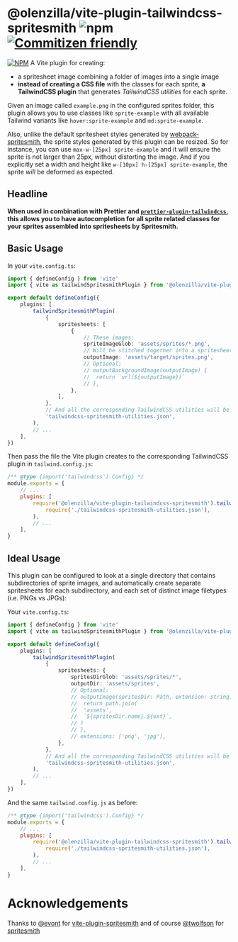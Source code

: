 # @olenzilla/vite-plugin-tailwindcss-spritesmith ![npm](https://img.shields.io/npm/v/@olenzilla/vite-plugin-tailwindcss-spritesmith) [![Commitizen friendly](https://img.shields.io/badge/commitizen-friendly-brightgreen.svg)](http://commitizen.github.io/cz-cli/)

[![NPM](https://nodei.co/npm/@olenzilla/vite-plugin-tailwindcss-spritesmith.png)](https://nodei.co/npm/@olenzilla/vite-plugin-tailwindcss-spritesmith/)
A Vite plugin for creating:

- a spritesheet image combining a folder of images into a single image
- **instead of creating a CSS file** with the classes for each sprite, **a TailwindCSS plugin** that generates _TailwindCSS utilities_ for each sprite.

Given an image called `example.png` in the configured sprites folder, this plugin allows you to use classes like `sprite-example` with all available Tailwind variants like `hover:sprite-example` and `md:sprite-example`.

Also, unlike the default spritesheet styles generated by [webpack-spritesmith](https://www.npmjs.com/package/webpack-spritesmith), the sprite styles generated by this plugin can be resized. So for instance, you can use `max-w-[25px] sprite-example` and it will ensure the sprite is not larger than 25px, without distorting the image. And if you explicitly set a width and height like `w-[10px] h-[25px] sprite-example`, the sprite _will_ be deformed as expected.

## Headline

**When used in combination with Prettier and [`prettier-plugin-tailwindcss`](https://www.npmjs.com/package/prettier-plugin-tailwindcss), this allows you to have autocompletion for all sprite related classes for your sprites assembled into spritesheets by Spritesmith.**

## Basic Usage

In your `vite.config.ts`:

```ts
import { defineConfig } from 'vite'
import { vite as tailwindSpritesmithPlugin } from '@olenzilla/vite-plugin-tailwindcss-spritesmith'

export default defineConfig({
	plugins: [
		tailwindSpritesmithPlugin(
			{
				spritesheets: [
					{
						// These images:
						spriteImageGlob: 'assets/sprites/*.png',
						// Will be stitched together into a spritesheet image here:
						outputImage: 'assets/target/sprites.png',
						// Optional:
						// outputBackgroundImage(outputImage) {
						// 	return `url(${outputImage})`
						// },
					},
				],
			},
			// And all the corresponding TailwindCSS utilities will be output here:
			'tailwindcss-spritesmith-utilities.json',
		),
		// ...
	],
})
```

Then pass the file the Vite plugin creates to the corresponding TailwindCSS plugin in `tailwind.config.js`:

```js
/** @type {import('tailwindcss').Config} */
module.exports = {
	// ...
	plugins: [
		require('@olenzilla/vite-plugin-tailwindcss-spritesmith').tailwind(
			require('./tailwindcss-spritesmith-utilities.json'),
		),
		// ...
	],
}
```

## Ideal Usage

This plugin can be configured to look at a single directory that contains subdirectories of sprite images, and automatically create separate spritesheets for each subdirectory, and each set of distinct image filetypes (i.e. PNGs vs JPGs):

Your `vite.config.ts`:

```ts
import { defineConfig } from 'vite'
import { vite as tailwindSpritesmithPlugin } from '@olenzilla/vite-plugin-tailwindcss-spritesmith'

export default defineConfig({
	plugins: [
		tailwindSpritesmithPlugin(
			{
				spritesheets: {
					spritesDirGlob: 'assets/sprites/*',
					outputDir: 'assets/sprites',
					// Optional:
					// outputImage(spritesDir: Path, extension: string) {
					// 	return path.join(
					// 	'assets',
					// 	`${spritesDir.name}.${ext}`,
					// )
					// },
					// extensions: ['png', 'jpg'],
				},
			},
			// And all the corresponding TailwindCSS utilities will be output here:
			'tailwindcss-spritesmith-utilities.json',
		),
		// ...
	],
})
```

And the same `tailwind.config.js` as before:

```js
/** @type {import('tailwindcss').Config} */
module.exports = {
	// ...
	plugins: [
		require('@olenzilla/vite-plugin-tailwindcss-spritesmith').tailwind(
			require('./tailwindcss-spritesmith-utilities.json'),
		),
		// ...
	],
}
```

# Acknowledgements

Thanks to [@evont](https://github.com/evont) for [vite-plugin-spritesmith](https://github.com/evont/vite-plugin-spritesmith) and of course [@twolfson](https://github.com/twolfson) for [spritesmith](https://github.com/twolfson/spritesmith)
